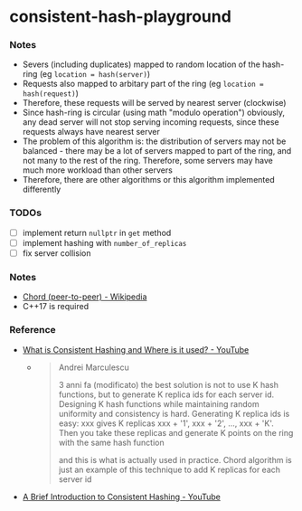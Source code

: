 consistent-hash-playground
==========================
### Notes
- Severs (including duplicates) mapped to random location of the hash-ring (eg `location = hash(server)`)
- Requests also mapped to arbitary part of the ring (eg `location = hash(request)`)
- Therefore, these requests will be served by nearest server (clockwise)
- Since hash-ring is circular (using math "modulo operation") obviously, any dead server will not stop serving incoming requests, since these requests always have nearest server
- The problem of this algorithm is: the distribution of servers may not be balanced - there may be a lot of servers mapped to part of the ring, and not many to the rest of the ring. Therefore, some servers may have much more workload than other servers
- Therefore, there are other algorithms or this algorithm implemented differently

### TODOs
- [ ] implement return `nullptr` in `get` method
- [ ] implement hashing with `number_of_replicas`
- [ ] fix server collision

### Notes
- [Chord (peer-to-peer) - Wikipedia](https://en.wikipedia.org/wiki/Chord_(peer-to-peer))
- C++17 is required

### Reference
- [What is Consistent Hashing and Where is it used? - YouTube](https://www.youtube.com/watch?v=zaRkONvyGr8)
    -   > Andrei Marculescu
        > 
        > 3 anni fa (modificato)
        > the best solution is not to use K hash functions, but to generate K replica ids for each server id. Designing K hash functions while maintaining random uniformity and consistency is hard. Generating K replica ids is easy: xxx gives K replicas xxx + '1', xxx + '2', ..., xxx + 'K'. Then you take these replicas and generate K points on the ring with the same hash function
        > 
        > and this is what is actually used in practice. Chord algorithm is just an example of this technique to add K replicas for each server id
- [A Brief Introduction to Consistent Hashing - YouTube](https://www.youtube.com/watch?v=tHEyzVbl4bg)
